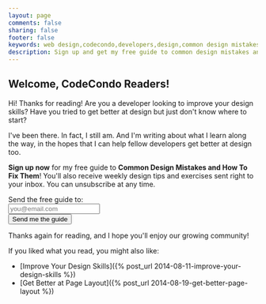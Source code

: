 ```yaml
---
layout: page
comments: false
sharing: false
footer: false
keywords: web design,codecondo,developers,design,common design mistakes
description: Sign up and get my free guide to common design mistakes and how to fix them today.
---
```


<h2>Welcome, CodeCondo Readers!</h2>

Hi! Thanks for reading! Are you a developer looking to improve your design skills? Have you tried to get better at design but just don't know where to start?

I've been there. In fact, I still am. And I'm writing about what I learn along the way, in the hopes that I can help fellow developers get better at design too.

**Sign up now** for my free guide to **Common Design Mistakes and How To Fix Them**! You'll also receive weekly design tips and exercises sent right to your inbox. You can unsubscribe at any time.

<!-- Begin MailChimp Signup Form -->
<div id="mc_embed_signup" class="landing-page">
  Send the free guide to:
  <form action="//binarynirvana.us5.list-manage.com/subscribe/post?u=caad576c33eb4a330b1dccd47&amp;id=5487f18f7b" method="post" id="mc-embedded-subscribe-form" name="mc-embedded-subscribe-form" class="validate" target="_blank" novalidate>
    <div class="mc-field-group">
    <input type="email" value="" name="EMAIL" class="required email" id="mce-EMAIL" placeholder="you@email.com">
    </div>
    <div id="mce-responses" class="clear">
      <div class="response" id="mce-error-response" style="display:none"></div>
      <div class="response" id="mce-success-response" style="display:none"></div>
    </div>
    <div class="clear">
      <input type="submit" value="Send me the guide" name="subscribe" id="mc-embedded-subscribe" class="button">
    </div>
  </form>
</div>
<!--End mc_embed_signup-->

Thanks again for reading, and I hope you'll enjoy our growing community!

If you liked what you read, you might also like:

- [Improve Your Design Skills]({% post_url 2014-08-11-improve-your-design-skills %})
- [Get Better at Page Layout]({% post_url 2014-08-19-get-better-page-layout %})
